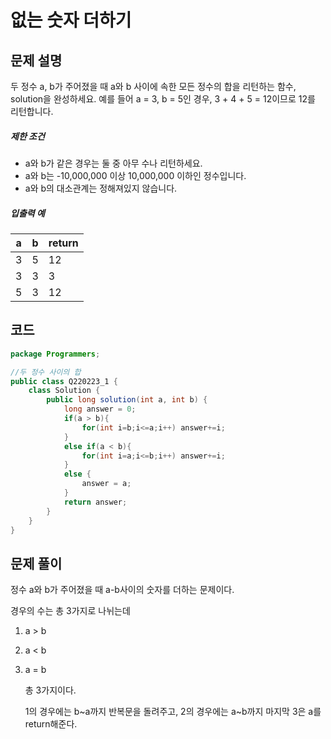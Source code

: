 # 없는 숫자 더하기

## 문제 설명

두 정수 a, b가 주어졌을 때 a와 b 사이에 속한 모든 정수의 합을 리턴하는 함수, solution을 완성하세요.
예를 들어 a = 3, b = 5인 경우, 3 + 4 + 5 = 12이므로 12를 리턴합니다.

##### 제한 조건

- a와 b가 같은 경우는 둘 중 아무 수나 리턴하세요.
- a와 b는 -10,000,000 이상 10,000,000 이하인 정수입니다.
- a와 b의 대소관계는 정해져있지 않습니다.

##### 입출력 예

| a    | b    | return |
| ---- | ---- | ------ |
| 3    | 5    | 12     |
| 3    | 3    | 3      |
| 5    | 3    | 12     |

## 코드
```java
package Programmers;

//두 정수 사이의 합
public class Q220223_1 {
	class Solution {
	    public long solution(int a, int b) {
	        long answer = 0;
	        if(a > b){
	            for(int i=b;i<=a;i++) answer+=i;
	        }
	        else if(a < b){
	            for(int i=a;i<=b;i++) answer+=i;
	        }
	        else {
	            answer = a;
	        }
	        return answer;
	    }
	}
}

```

## 문제 풀이

정수 a와 b가 주어졌을 때 a-b사이의 숫자를 더하는 문제이다.

경우의 수는 총 3가지로 나뉘는데

1. a > b

2. a < b

3. a = b

   총 3가지이다.

   1의 경우에는 b~a까지 반복문을 돌려주고, 2의 경우에는 a~b까지 마지막 3은 a를 return해준다.